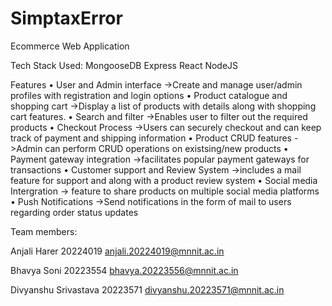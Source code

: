 # SimptaxError
Ecommerce Web Application

Tech Stack Used:
MongooseDB
Express
React
NodeJS

Features
• User and Admin interface
->Create and manage user/admin profiles with registration and login options
• Product catalogue and shopping cart
->Display a list of products with details along with shopping cart features.
• Search and filter
->Enables user to filter out the required products
• Checkout Process
->Users can securely checkout and can keep track of payment and shipping information
• Product CRUD features
->Admin can perform CRUD operations on existsing/new products
• Payment gateway integration
->facilitates popular payment gateways for transactions
• Customer support and Review System
->includes a mail feature for support and along with a product review
system
• Social media Intergration
-> feature to share products on multiple social media platforms
• Push Notifications
->Send notifications in the form of mail to users regarding order status
updates



Team members:

Anjali Harer
20224019
anjali.20224019@mnnit.ac.in

Bhavya Soni
20223554
bhavya.20223556@mnnit.ac.in

Divyanshu Srivastava
20223571
divyanshu.20223571@mnnit.ac.in


